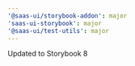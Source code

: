 ```yaml
---
'@saas-ui/storybook-addon': major
'saas-ui-storybook': major
'@saas-ui/test-utils': major
---
```


Updated to Storybook 8
